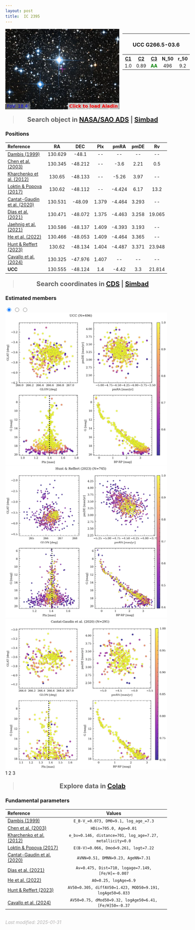 ```yaml
---
layout: post
title:  IC 2395
---
```

<div style="display: flex; justify-content: space-between; width:720px;height:250px">
<div style="text-align: center;">
<!-- WEBP image -->
<img id="myImage" src="https://raw.githubusercontent.com/ucc23/Q3N/main/plots/ic2395_aladin.webp" alt="Clickable Image" style="width:355px;height:250px; cursor: pointer;">

<!-- Div to contain Aladin Lite viewer -->
<div id="aladin-lite-div" style="width:355px;height:250px;display:none;"></div>

<!-- Aladin Lite script (will be loaded after the image is clicked) -->
<script type="text/javascript">
// Function to load Aladin Lite after image click and hide the image
function loadAladinLiteAndHideImage() {
    // Dynamically load the Aladin Lite script
    let aladinScript = document.createElement('script');
    aladinScript.src = "https://aladin.cds.unistra.fr/AladinLite/api/v3/latest/aladin.js";
    aladinScript.charset = "utf-8";
    aladinScript.onload = function () {
        A.init.then(() => {
            let aladin = A.aladin('#aladin-lite-div', {survey:"P/DSS2/color", fov:0.307, target: "130.555 -48.124"});
            // Remove the image
            document.getElementById('myImage').remove();
            // Hide the image
            //document.getElementById('myImage').style.visibility = "hidden";
            // Show the Aladin Lite viewer
            document.getElementById('aladin-lite-div').style.display = 'block';
        });
     };
    document.head.appendChild(aladinScript);
}
// Event listener for image click
document.getElementById('myImage').addEventListener('click', loadAladinLiteAndHideImage);
</script>
</div>
<!-- Left block -->

<table style="text-align: center; width:355px;height:250px;">
  <!-- Row 1 (title) -->
  <tr>
    <td colspan="5"><h3>UCC G266.5-03.6</h3></td>
  </tr>
  <!-- Row 2 -->
  <tr>
    <th><a href="https://ucc.ar/faq#what-are-the-c1-c2-and-c3-parameters" title="Photometric class">C1</a></th>
    <th><a href="https://ucc.ar/faq#what-are-the-c1-c2-and-c3-parameters" title="Density class">C2</a></th>
    <th><a href="https://ucc.ar/faq#what-are-the-c1-c2-and-c3-parameters" title="Combined class">C3</a></th>
    <th><div title="Stars with membership probability >50%">N_50</div></th>
    <th><div title="Radius that contains half the members [arcmin]">r_50</div></th>
  </tr>
  <!-- Row 3 -->
  <tr>
    <td>1.0</td>
    <td>0.89</td>
    <td><span style="color: green; font-weight: bold;">A</span><span style="color: green; font-weight: bold;">A</span></td>
    <td>496</td>
    <td>9.2</td>
  </tr>
</table>
</div>

> <p style="text-align:center; font-weight: bold; font-size:20px">Search object in <a data-umami-event="nasa_search" href="https://ui.adsabs.harvard.edu/search/q=%20collection%3Aastronomy%20body%3A%22IC%202395%22&sort=date%20desc%2C%20bibcode%20desc&p_=0" target="_blank">NASA/SAO ADS</a> | <a data-umami-event="simbad_search" href="https://simbad.cds.unistra.fr/simbad/sim-id-refs?Ident=ic2395" target="_blank">Simbad</a></p>


### Positions

| Reference    | RA    | DEC   | Plx  | pmRA  | pmDE   |  Rv  |
| :---         | :---: | :---: | :---: | :---: | :---: | :---: |
|[Dambis (1999)](https://ui.adsabs.harvard.edu/abs/1999AstL...25....7D) | 130.629 | -48.1 | -- | -- | -- | -- |
|[Chen et al. (2003)](https://ui.adsabs.harvard.edu/abs/2003AJ....125.1397C) | 130.345 | -48.212 | -- | -3.6 | 2.21 | 0.5 |
|[Kharchenko et al. (2012)](https://ui.adsabs.harvard.edu/abs/2012A%26A...543A.156K) | 130.65 | -48.133 | -- | -5.26 | 3.97 | -- |
|[Loktin & Popova (2017)](https://ui.adsabs.harvard.edu/abs/2017AstBu..72..257L) | 130.62 | -48.112 | -- | -4.424 | 6.17 | 13.2 |
|[Cantat-Gaudin et al. (2020)](https://ui.adsabs.harvard.edu/abs/2020A%26A...640A...1C) | 130.531 | -48.09 | 1.379 | -4.464 | 3.293 | -- |
|[Dias et al. (2021)](https://ui.adsabs.harvard.edu/abs/2021MNRAS.504..356D) | 130.471 | -48.072 | 1.375 | -4.463 | 3.258 | 19.065 |
|[Jaehnig et al. (2021)](https://ui.adsabs.harvard.edu/abs/2021ApJ...923..129J) | 130.586 | -48.137 | 1.409 | -4.393 | 3.193 | -- |
|[He et al. (2022)](https://ui.adsabs.harvard.edu/abs/2022ApJS..262....7H) | 130.466 | -48.053 | 1.409 | -4.464 | 3.365 | -- |
|[Hunt & Reffert (2023)](https://ui.adsabs.harvard.edu/abs/2023A%26A...673A.114H) | 130.62 | -48.134 | 1.404 | -4.487 | 3.371 | 23.948 |
|[Cavallo et al. (2024)](https://ui.adsabs.harvard.edu/abs/2024AJ....167...12C) | 130.325 | -47.976 | 1.407 | -- | -- | -- |
| **UCC** |130.555 | -48.124 | 1.4 | -4.42 | 3.3 | 21.814 |

> <p style="text-align:center; font-weight: bold; font-size:20px">Search coordinates in <a data-umami-event="cds_coord_search" href="https://cdsportal.u-strasbg.fr/?target=130.555,-48.124" target="_blank">CDS</a> | <a data-umami-event="simbad_coord_search" href="https://simbad.cds.unistra.fr/mobile/object_list.html?coord=130.555%20-48.124&output=json&radius=5&userEntry=ic2395" target="_blank">Simbad</a></p>

### Estimated members

<div class="carousel">
<input type="radio" name="radio-btn" id="slide1" checked>
<input type="radio" name="radio-btn" id="slide2">
<input type="radio" name="radio-btn" id="slide3">
<div class="slides">
<div class="slide">
<a href="https://raw.githubusercontent.com/ucc23/Q3N/main/plots/ic2395.webp" target="_blank">
<img src="https://raw.githubusercontent.com/ucc23/Q3N/main/plots/ic2395.webp" alt="IC 2395 UCC">
</a>
</div>
<div class="slide">
<a href="https://raw.githubusercontent.com/ucc23/Q3N/main/plots/ic2395_HUNT23.webp" target="_blank">
<img src="https://raw.githubusercontent.com/ucc23/Q3N/main/plots/ic2395_HUNT23.webp" alt="IC 2395 HUNT23">
</a>
</div>
<div class="slide">
<a href="https://raw.githubusercontent.com/ucc23/Q3N/main/plots/ic2395_CANTAT20.webp" target="_blank">
<img src="https://raw.githubusercontent.com/ucc23/Q3N/main/plots/ic2395_CANTAT20.webp" alt="IC 2395 CANTAT20">
</a>
</div>
</div>
<div class="indicators">
<label for="slide1">1</label>
<label for="slide2">2</label>
<label for="slide3">3</label>
</div>
</div>


> <p style="text-align:center; font-weight: bold; font-size:20px">Explore data in <a data-umami-event="colab" href="https://colab.research.google.com/github/ucc23/ucc/blob/main/assets/notebook.ipynb" target="_blank">Colab</a></p>


### Fundamental parameters

| Reference |  Values |
| :---         |     :---:      |
| [Dambis (1999)](https://ui.adsabs.harvard.edu/abs/1999AstL...25....7D) | `E_B-V_=0.073, DM0=9.1, log_age_=7.3` |
| [Chen et al. (2003)](https://ui.adsabs.harvard.edu/abs/2003AJ....125.1397C) | `HDis=705.0, Age=0.01` |
| [Kharchenko et al. (2012)](https://ui.adsabs.harvard.edu/abs/2012A%26A...543A.156K) | `e_bv=0.146, distance=701, log_age=7.27, metallicity=0.0` |
| [Loktin & Popova (2017)](https://ui.adsabs.harvard.edu/abs/2017AstBu..72..257L) | `E(B-V)=0.066, Dmod=9.261, logt=7.22` |
| [Cantat-Gaudin et al. (2020)](https://ui.adsabs.harvard.edu/abs/2020A%26A...640A...1C) | `AVNN=0.51, DMNN=9.23, AgeNN=7.31` |
| [Dias et al. (2021)](https://ui.adsabs.harvard.edu/abs/2021MNRAS.504..356D) | `Av=0.475, Dist=710, logage=7.149, [Fe/H]=-0.007` |
| [He et al. (2022)](https://ui.adsabs.harvard.edu/abs/2022ApJS..262....7H) | `A0=0.25, logAge=6.9` |
| [Hunt & Reffert (2023)](https://ui.adsabs.harvard.edu/abs/2023A%26A...673A.114H) | `AV50=0.305, diffAV50=1.423, MOD50=9.191, logAge50=6.833` |
| [Cavallo et al. (2024)](https://ui.adsabs.harvard.edu/abs/2024AJ....167...12C) | `AV50=0.75, dMod50=9.32, logAge50=6.41, [Fe/H]50=-0.37` |

<br>
<font color="b3b1b1"><i>Last modified: 2025-01-31</i></font>
